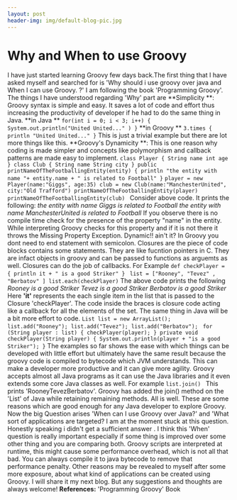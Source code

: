 ```yaml
---
layout: post
header-img: img/default-blog-pic.jpg
---
```


# Why and When to use Groovy

I have just started learning Groovy few days back.The first thing that I have asked myself and searched for is 'Why should i use groovy over java and When I can use Groovy. ?' I am following the book 'Programming Groovy'. The things I have understood regarding 'Why' part are  **Simplicity **: Groovy syntax is simple and easy. It saves a lot of code and effort thus increasing the productivity of developer if he had to do the same thing in Java. **in Java ** `for(int i = 0; i < 3; i++) { System.out.println("United United..." ) }` **in Groovy ** `3.times { println "United United..." }` This is just a trivial example but there are lot more things like this. **Groovy's Dynamicity **: This is one reason why coding is made simpler and concepts like polymorphism and callback patterns are made easy to implement. `class Player { String name int age } class Club { String name String city } public printNameOfTheFootballingEntity(entity) { println "the entity with name "+ entity.name + " is related to Football" }` `player = new Player(name:"Giggs", age:35) club = new Club(name:"ManchesterUnited", city:"Old Trafford") printNameOfTheFootballingEntity(player) printNameOfTheFootballingEntity(club) ` Consider above code. It prints the following: _the entity with name Giggs is related to Football the entity with name ManchesterUnited is related to Football_ If you observe there is no compile time check for the presence of the property "name" in the entity. While interpreting Groovy checks for this property and if it is not there it throws the Missing Property Exception. Dynamic!! ain't it? In Groovy you dont need to end statement with semicolon. Closures are the piece of code blocks contains some statements. They are like fucntion pointers in C. They are infact objects in groovy and can be passed to functions as arguemts as well. Closures can do the job of callbacks. For Example `def checkPlayer = { println it + " is a good Striker" } ` `list = ["Rooney", "Tevez" , "Berbatov" ] list.each(checkPlayer)` The above code prints the following _Rooney is a good Striker Tevez is a good Striker Berbatov is a good Striker_ Here **'it'** represents the each single item in the list that is passed to the Closure 'checkPlayer'. The code inside the braces is closure code acting like a callback for all the elements of the set. The same thing in Java will be a bit more effort to code. `List list = new ArrayList(); list.add("Rooney"); list.add("Tevez"); list.add("Berbatov"); ` `for (String player : list) { checkPlayer(player); } private void checkPlayer(String player) { System.out.println(player + "is a good Striker"); }` The examples so far shows the ease with which things can be developed with little effort but ultimately have the same result because the groovy code is compiled to bytecode which JVM understands. This can make a developer more productive and it can give more agility. Groovy accepts almost all Java programs as it can use the Java libraries and it even extends some core Java classes as well. For example `list.join() ` This prints 'RooneyTevezBerbatov'. Groovy has added the join() method on the 'List' of Java while retaining remaining methods. All is well. These are some reasons which are good enough for any Java developer to explore Groovy. Now the big Question arises 'When can I use Groovy over Java?' and 'What sort of applications are targeted? I am at the moment stuck at this question. Honestly speaking i didn't get a sufficient answer . I think this 'When' question is really important especially if some thing is improved over some other thing and you are comparing both. Groovy scripts are interpreted at runtime, this might cause some performance overhead, which is not all that bad. You can always compile it to java bytecode to remove that performance penalty. Other reasons may be revealed to myself after some more exposure, about what kind of applications can be created using Groovy. I will share it my next blog. But any suggestions and thoughts are always welcome! **References:** 'Programming Groovy' Book